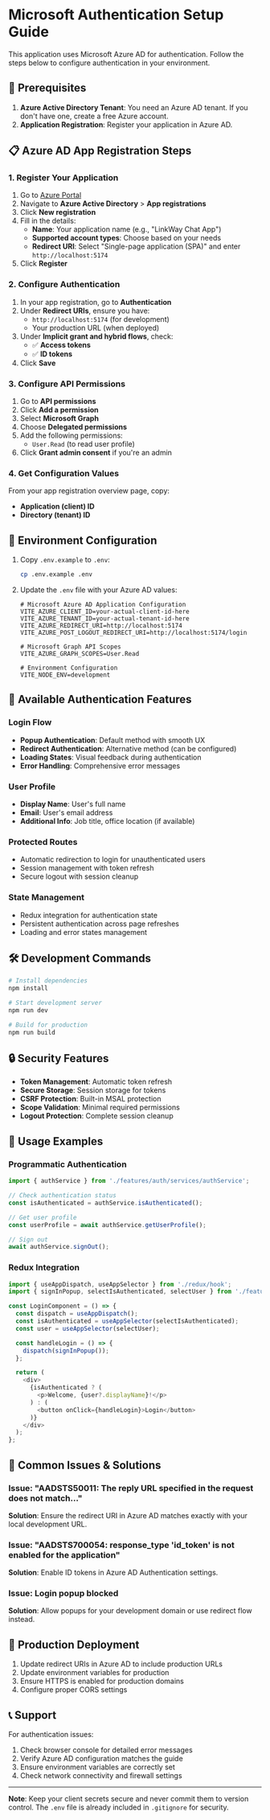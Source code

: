 # Microsoft Authentication Setup Guide

This application uses Microsoft Azure AD for authentication. Follow the steps below to configure authentication in your environment.

## 🔧 Prerequisites

1. **Azure Active Directory Tenant**: You need an Azure AD tenant. If you don't have one, create a free Azure account.
2. **Application Registration**: Register your application in Azure AD.

## 📋 Azure AD App Registration Steps

### 1. Register Your Application

1. Go to [Azure Portal](https://portal.azure.com)
2. Navigate to **Azure Active Directory** > **App registrations**
3. Click **New registration**
4. Fill in the details:
   - **Name**: Your application name (e.g., "LinkWay Chat App")
   - **Supported account types**: Choose based on your needs
   - **Redirect URI**: Select "Single-page application (SPA)" and enter `http://localhost:5174`
5. Click **Register**

### 2. Configure Authentication

1. In your app registration, go to **Authentication**
2. Under **Redirect URIs**, ensure you have:
   - `http://localhost:5174` (for development)
   - Your production URL (when deployed)
3. Under **Implicit grant and hybrid flows**, check:
   - ✅ **Access tokens**
   - ✅ **ID tokens**
4. Click **Save**

### 3. Configure API Permissions

1. Go to **API permissions**
2. Click **Add a permission**
3. Select **Microsoft Graph**
4. Choose **Delegated permissions**
5. Add the following permissions:
   - `User.Read` (to read user profile)
6. Click **Grant admin consent** if you're an admin

### 4. Get Configuration Values

From your app registration overview page, copy:
- **Application (client) ID**
- **Directory (tenant) ID**

## 🔐 Environment Configuration

1. Copy `.env.example` to `.env`:
   ```bash
   cp .env.example .env
   ```

2. Update the `.env` file with your Azure AD values:
   ```env
   # Microsoft Azure AD Application Configuration
   VITE_AZURE_CLIENT_ID=your-actual-client-id-here
   VITE_AZURE_TENANT_ID=your-actual-tenant-id-here
   VITE_AZURE_REDIRECT_URI=http://localhost:5174
   VITE_AZURE_POST_LOGOUT_REDIRECT_URI=http://localhost:5174/login
   
   # Microsoft Graph API Scopes
   VITE_AZURE_GRAPH_SCOPES=User.Read
   
   # Environment Configuration
   VITE_NODE_ENV=development
   ```

## 🚀 Available Authentication Features

### Login Flow
- **Popup Authentication**: Default method with smooth UX
- **Redirect Authentication**: Alternative method (can be configured)
- **Loading States**: Visual feedback during authentication
- **Error Handling**: Comprehensive error messages

### User Profile
- **Display Name**: User's full name
- **Email**: User's email address
- **Additional Info**: Job title, office location (if available)

### Protected Routes
- Automatic redirection to login for unauthenticated users
- Session management with token refresh
- Secure logout with session cleanup

### State Management
- Redux integration for authentication state
- Persistent authentication across page refreshes
- Loading and error states management

## 🛠️ Development Commands

```bash
# Install dependencies
npm install

# Start development server
npm run dev

# Build for production
npm run build
```

## 🔒 Security Features

- **Token Management**: Automatic token refresh
- **Secure Storage**: Session storage for tokens
- **CSRF Protection**: Built-in MSAL protection
- **Scope Validation**: Minimal required permissions
- **Logout Protection**: Complete session cleanup

## 📱 Usage Examples

### Programmatic Authentication
```typescript
import { authService } from './features/auth/services/authService';

// Check authentication status
const isAuthenticated = authService.isAuthenticated();

// Get user profile
const userProfile = await authService.getUserProfile();

// Sign out
await authService.signOut();
```

### Redux Integration
```typescript
import { useAppDispatch, useAppSelector } from './redux/hook';
import { signInPopup, selectIsAuthenticated, selectUser } from './features/auth';

const LoginComponent = () => {
  const dispatch = useAppDispatch();
  const isAuthenticated = useAppSelector(selectIsAuthenticated);
  const user = useAppSelector(selectUser);

  const handleLogin = () => {
    dispatch(signInPopup());
  };

  return (
    <div>
      {isAuthenticated ? (
        <p>Welcome, {user?.displayName}!</p>
      ) : (
        <button onClick={handleLogin}>Login</button>
      )}
    </div>
  );
};
```

## 🚨 Common Issues & Solutions

### Issue: "AADSTS50011: The reply URL specified in the request does not match..."
**Solution**: Ensure the redirect URI in Azure AD matches exactly with your local development URL.

### Issue: "AADSTS700054: response_type 'id_token' is not enabled for the application"
**Solution**: Enable ID tokens in Azure AD Authentication settings.

### Issue: Login popup blocked
**Solution**: Allow popups for your development domain or use redirect flow instead.

## 🔄 Production Deployment

1. Update redirect URIs in Azure AD to include production URLs
2. Update environment variables for production
3. Ensure HTTPS is enabled for production domains
4. Configure proper CORS settings

## 📞 Support

For authentication issues:
1. Check browser console for detailed error messages
2. Verify Azure AD configuration matches the guide
3. Ensure environment variables are correctly set
4. Check network connectivity and firewall settings

---

**Note**: Keep your client secrets secure and never commit them to version control. The `.env` file is already included in `.gitignore` for security.